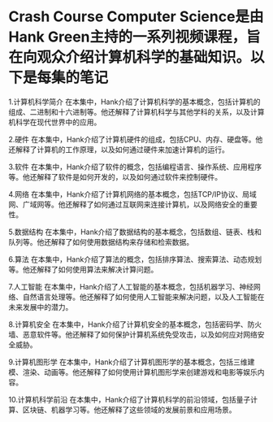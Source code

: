 
# Crash Course Computer Science是由Hank Green主持的一系列视频课程，旨在向观众介绍计算机科学的基础知识。以下是每集的笔记

1.计算机科学简介 在本集中，Hank介绍了计算机科学的基本概念，包括计算机的组成、二进制和十六进制等。他还解释了计算机科学与其他学科的关系，以及计算机科学在现代世界中的应用。

2.硬件 在本集中，Hank介绍了计算机硬件的组成，包括CPU、内存、硬盘等。他还解释了计算机的工作原理，以及如何通过硬件来加速计算机的运行。

3.软件 在本集中，Hank介绍了软件的概念，包括编程语言、操作系统、应用程序等。他还解释了软件是如何开发的，以及如何通过软件来控制硬件。

4.网络 在本集中，Hank介绍了计算机网络的基本概念，包括TCP/IP协议、局域网、广域网等。他还解释了如何通过互联网来连接计算机，以及网络安全的重要性。

5.数据结构 在本集中，Hank介绍了数据结构的基本概念，包括数组、链表、栈和队列等。他还解释了如何使用数据结构来存储和检索数据。

6.算法 在本集中，Hank介绍了算法的概念，包括排序算法、搜索算法、动态规划等。他还解释了如何使用算法来解决计算问题。

7.人工智能 在本集中，Hank介绍了人工智能的基本概念，包括机器学习、神经网络、自然语言处理等。他还解释了如何使用人工智能来解决问题，以及人工智能在未来发展中的潜力。

8.计算机安全 在本集中，Hank介绍了计算机安全的基本概念，包括密码学、防火墙、恶意软件等。他还解释了如何保护计算机系统免受攻击，以及如何应对网络安全威胁。

9.计算机图形学 在本集中，Hank介绍了计算机图形学的基本概念，包括三维建模、渲染、动画等。他还解释了如何使用计算机图形学来创建游戏和电影等娱乐内容。

10.计算机科学前沿 在本集中，Hank介绍了计算机科学的前沿领域，包括量子计算、区块链、机器学习等。他还解释了这些领域的发展前景和应用场景。
